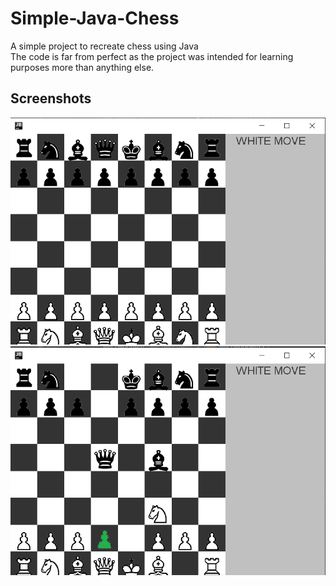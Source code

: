 # Simple-Java-Chess

A simple project to recreate chess using Java   
The code is far from perfect as the project was intended for learning purposes more than anything else.

## Screenshots
![Board](screenshots/chess-1.png)
![Move example](screenshots/chess-2.png)
